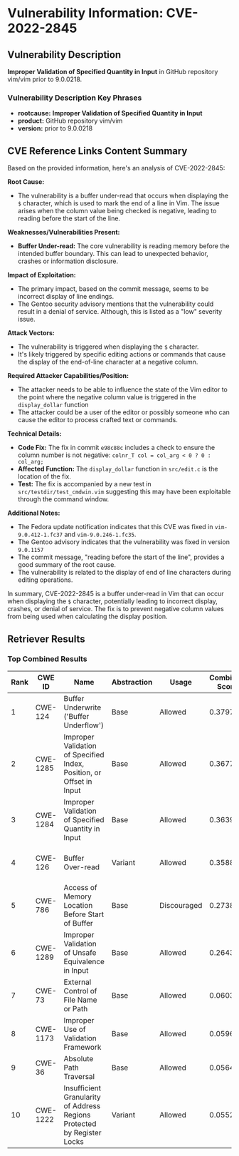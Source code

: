 # Vulnerability Information: CVE-2022-2845

## Vulnerability Description
**Improper Validation of Specified Quantity in Input** in GitHub repository vim/vim prior to 9.0.0218.

### Vulnerability Description Key Phrases
- **rootcause:** **Improper Validation of Specified Quantity in Input**
- **product:** GitHub repository vim/vim
- **version:** prior to 9.0.0218

## CVE Reference Links Content Summary
Based on the provided information, here's an analysis of CVE-2022-2845:

**Root Cause:**

*   The vulnerability is a buffer under-read that occurs when displaying the `$` character, which is used to mark the end of a line in Vim. The issue arises when the column value being checked is negative, leading to reading before the start of the line.

**Weaknesses/Vulnerabilities Present:**

*   **Buffer Under-read:** The core vulnerability is reading memory before the intended buffer boundary. This can lead to unexpected behavior, crashes or information disclosure.

**Impact of Exploitation:**

*   The primary impact, based on the commit message, seems to be incorrect display of line endings.  
*   The Gentoo security advisory mentions that the vulnerability could result in a denial of service. Although, this is listed as a "low" severity issue.

**Attack Vectors:**

*   The vulnerability is triggered when displaying the `$` character.
*   It's likely triggered by specific editing actions or commands that cause the display of the end-of-line character at a negative column.

**Required Attacker Capabilities/Position:**

*   The attacker needs to be able to influence the state of the Vim editor to the point where the negative column value is triggered in the `display_dollar` function
*  The attacker could be a user of the editor or possibly someone who can cause the editor to process crafted text or commands.

**Technical Details:**

*   **Code Fix:** The fix in commit `e98c88c` includes a check to ensure the column number is not negative: `colnr_T col = col_arg < 0 ? 0 : col_arg;`
*   **Affected Function:** The `display_dollar` function in `src/edit.c` is the location of the fix.
*   **Test:** The fix is accompanied by a new test in `src/testdir/test_cmdwin.vim` suggesting this may have been exploitable through the command window.

**Additional Notes:**

*   The Fedora update notification indicates that this CVE was fixed in `vim-9.0.412-1.fc37` and `vim-9.0.246-1.fc35`.
*   The Gentoo advisory indicates that the vulnerability was fixed in version `9.0.1157`
*   The commit message, "reading before the start of the line", provides a good summary of the root cause.
*   The vulnerability is related to the display of end of line characters during editing operations.

In summary, CVE-2022-2845 is a buffer under-read in Vim that can occur when displaying the `$` character, potentially leading to incorrect display, crashes, or denial of service. The fix is to prevent negative column values from being used when calculating the display position.

## Retriever Results

### Top Combined Results

| Rank | CWE ID | Name | Abstraction | Usage | Combined Score | Retrievers | Individual Scores |
|------|--------|------|-------------|-------|---------------|------------|-------------------|
| 1 | CWE-124 | Buffer Underwrite ('Buffer Underflow') | Base | Allowed | 0.3797 | sparse, graph | sparse: 0.112, graph: 0.882 |
| 2 | CWE-1285 | Improper Validation of Specified Index, Position, or Offset in Input | Base | Allowed | 0.3677 | sparse, graph | sparse: 0.107, graph: 0.857 |
| 3 | CWE-1284 | Improper Validation of Specified Quantity in Input | Base | Allowed | 0.3639 | sparse, graph | sparse: 0.163, graph: 0.757 |
| 4 | CWE-126 | Buffer Over-read | Variant | Allowed | 0.3588 | sparse, graph | sparse: 0.130, graph: 0.879 |
| 5 | CWE-786 | Access of Memory Location Before Start of Buffer | Base | Discouraged | 0.2738 | sparse, graph | sparse: 0.107, graph: 0.882 |
| 6 | CWE-1289 | Improper Validation of Unsafe Equivalence in Input | Base | Allowed | 0.2643 | dense, sparse | dense: 0.413, sparse: 0.100 |
| 7 | CWE-73 | External Control of File Name or Path | Base | Allowed | 0.0603 | sparse | sparse: 0.105 |
| 8 | CWE-1173 | Improper Use of Validation Framework | Base | Allowed | 0.0596 | sparse | sparse: 0.104 |
| 9 | CWE-36 | Absolute Path Traversal | Base | Allowed | 0.0564 | sparse | sparse: 0.099 |
| 10 | CWE-1222 | Insufficient Granularity of Address Regions Protected by Register Locks | Variant | Allowed | 0.0552 | sparse | sparse: 0.105 |

